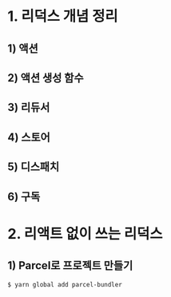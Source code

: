 # 1. 리덕스 개념 정리

## 1) 액션

## 2) 액션 생성 함수

## 3) 리듀서

## 4) 스토어

## 5) 디스패치

## 6) 구독

# 2. 리액트 없이 쓰는 리덕스

## 1) Parcel로 프로젝트 만들기

`$ yarn global add parcel-bundler`
